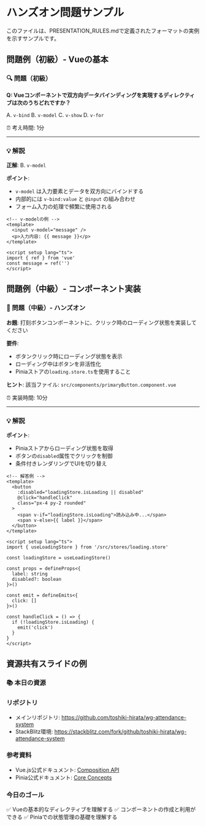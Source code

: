 # ハンズオン問題サンプル

このファイルは、PRESENTATION_RULES.mdで定義されたフォーマットの実例を示すサンプルです。

## 問題例（初級）- Vueの基本

### 🔍 問題（初級）

**Q: Vueコンポーネントで双方向データバインディングを実現するディレクティブは次のうちどれですか？**

A. `v-bind`
B. `v-model`
C. `v-show`
D. `v-for`

⏰ 考え時間: 1分

---

### 💡 解説

**正解**: B. `v-model`

**ポイント**:
- `v-model` は入力要素とデータを双方向にバインドする
- 内部的には `v-bind:value` と `@input` の組み合わせ
- フォーム入力の処理で頻繁に使用される

```vue
<!-- v-modelの例 -->
<template>
  <input v-model="message" />
  <p>入力内容: {{ message }}</p>
</template>

<script setup lang="ts">
import { ref } from 'vue'
const message = ref('')
</script>
```

## 問題例（中級）- コンポーネント実装

### 🔨 問題（中級）- ハンズオン

**お題**: 打刻ボタンコンポーネントに、クリック時のローディング状態を実装してください

**要件**:
- ボタンクリック時にローディング状態を表示
- ローディング中はボタンを非活性化
- Piniaストアの`loading.store.ts`を使用すること

**ヒント**: 該当ファイル: `src/components/primaryButton.component.vue`

⏰ 実装時間: 10分

---

### 💡 解説

**ポイント**:
- Piniaストアからローディング状態を取得
- ボタンの`disabled`属性でクリックを制御
- 条件付きレンダリングでUIを切り替え

```vue
<!-- 解答例 -->
<template>
  <button 
    :disabled="loadingStore.isLoading || disabled"
    @click="handleClick"
    class="px-4 py-2 rounded"
  >
    <span v-if="loadingStore.isLoading">読み込み中...</span>
    <span v-else>{{ label }}</span>
  </button>
</template>

<script setup lang="ts">
import { useLoadingStore } from '/src/stores/loading.store'

const loadingStore = useLoadingStore()

const props = defineProps<{
  label: string
  disabled?: boolean
}>()

const emit = defineEmits<{
  click: []
}>()

const handleClick = () => {
  if (!loadingStore.isLoading) {
    emit('click')
  }
}
</script>
```

## 資源共有スライドの例

### 📚 本日の資源

### リポジトリ
- メインリポジトリ: https://github.com/toshiki-hirata/wg-attendance-system
- StackBlitz環境: https://stackblitz.com/fork/github/toshiki-hirata/wg-attendance-system

### 参考資料
- Vue.js公式ドキュメント: [Composition API](https://ja.vuejs.org/guide/extras/composition-api-faq.html)
- Pinia公式ドキュメント: [Core Concepts](https://pinia.vuejs.org/core-concepts/)

### 今日のゴール
✅ Vueの基本的なディレクティブを理解する
✅ コンポーネントの作成と利用ができる
✅ Piniaでの状態管理の基礎を理解する